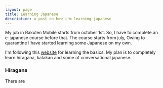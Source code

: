 ```yaml
---
layout: page
title: Learning Japanese
description: a post on how i'm learning japanese
---
```


My job in Rakuten Mobile starts from october 1st. So, I have to complete an e-japanese course before that. The course starts from july, Owing to quarantine I have started learning some Japanese on my own.

I'm following this [website](http://japanese-lesson.com/) for learning the basics. My plan is to completely learn hiragana, katakan and some of conversational japanese.

### Hiragana
There are

